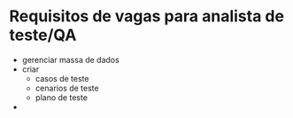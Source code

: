 # Requisitos de vagas para analista de teste/QA

- gerenciar massa de dados
- criar 
  - casos de teste
  - cenarios de teste
  - plano de teste
- 